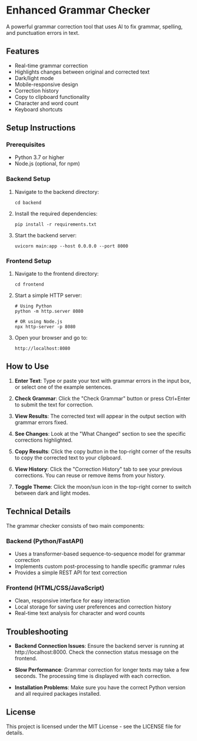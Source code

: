 # Enhanced Grammar Checker

A powerful grammar correction tool that uses AI to fix grammar, spelling, and punctuation errors in text.

## Features

- Real-time grammar correction
- Highlights changes between original and corrected text
- Dark/light mode
- Mobile-responsive design
- Correction history
- Copy to clipboard functionality
- Character and word count
- Keyboard shortcuts

## Setup Instructions

### Prerequisites

- Python 3.7 or higher
- Node.js (optional, for npm)

### Backend Setup

1. Navigate to the backend directory:
   ```
   cd backend
   ```

2. Install the required dependencies:
   ```
   pip install -r requirements.txt
   ```

3. Start the backend server:
   ```
   uvicorn main:app --host 0.0.0.0 --port 8000
   ```

### Frontend Setup

1. Navigate to the frontend directory:
   ```
   cd frontend
   ```

2. Start a simple HTTP server:
   ```
   # Using Python
   python -m http.server 8080
   
   # OR using Node.js
   npx http-server -p 8080
   ```

3. Open your browser and go to:
   ```
   http://localhost:8080
   ```

## How to Use

1. **Enter Text**: Type or paste your text with grammar errors in the input box, or select one of the example sentences.

2. **Check Grammar**: Click the "Check Grammar" button or press Ctrl+Enter to submit the text for correction.

3. **View Results**: The corrected text will appear in the output section with grammar errors fixed.

4. **See Changes**: Look at the "What Changed" section to see the specific corrections highlighted.

5. **Copy Results**: Click the copy button in the top-right corner of the results to copy the corrected text to your clipboard.

6. **View History**: Click the "Correction History" tab to see your previous corrections. You can reuse or remove items from your history.

7. **Toggle Theme**: Click the moon/sun icon in the top-right corner to switch between dark and light modes.

## Technical Details

The grammar checker consists of two main components:

### Backend (Python/FastAPI)

- Uses a transformer-based sequence-to-sequence model for grammar correction
- Implements custom post-processing to handle specific grammar rules
- Provides a simple REST API for text correction

### Frontend (HTML/CSS/JavaScript)

- Clean, responsive interface for easy interaction
- Local storage for saving user preferences and correction history
- Real-time text analysis for character and word counts

## Troubleshooting

- **Backend Connection Issues**: Ensure the backend server is running at http://localhost:8000. Check the connection status message on the frontend.
  
- **Slow Performance**: Grammar correction for longer texts may take a few seconds. The processing time is displayed with each correction.

- **Installation Problems**: Make sure you have the correct Python version and all required packages installed.

## License

This project is licensed under the MIT License - see the LICENSE file for details. 